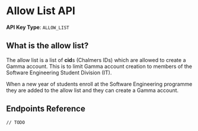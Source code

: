 # Allow List API

**API Key Type**: `ALLOW_LIST`  

## What is the allow list?

The allow list is a list of **cid**s (Chalmers IDs) which are allowed to create
a Gamma account. This is to limit Gamma account creation to members of the
Software Engineering Student Division (IT).

When a new year of students enroll at the Software Engineering programme they
are added to the allow list and they can create a Gamma account.

## Endpoints Reference

`// TODO`
